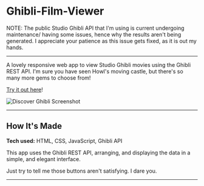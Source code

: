 # Ghibli-Film-Viewer

NOTE: The public Studio Ghibli API that I'm using is current undergoing maintenance/ having some issues, hence why the results aren't being generated. I appreciate your patience as this issue gets fixed, as it is out my hands.

---

A lovely responsive web app to view Studio Ghibli movies using the Ghibli REST API. I'm sure you have seen Howl's moving castle, but there's so many more gems to choose from!

[Try it out here](https://starlit-babka-7ac42c.netlify.app/)!

![Discover Ghibli Screenshot](../Ghibli-Film-Viewer/assets/Screenshot.png)



---

## How It's Made
**Tech used:** HTML, CSS, JavaScript, Ghibli API

This app uses the Ghibli REST API, arranging, and displaying the data in a simple, and elegant interface.

Just try to tell me those buttons aren't satisfying. I dare you.



---
